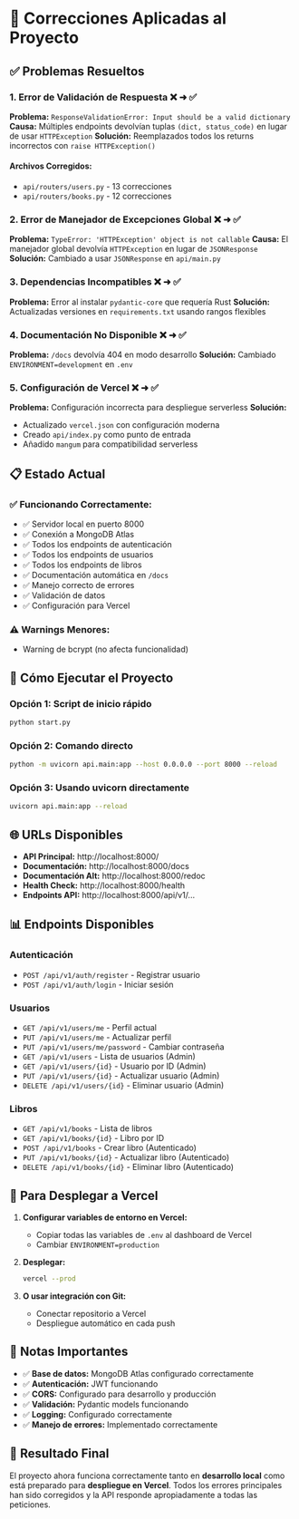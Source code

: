 # 🚀 Correcciones Aplicadas al Proyecto

## ✅ **Problemas Resueltos**

### 1. **Error de Validación de Respuesta** ❌ ➜ ✅
**Problema:** `ResponseValidationError: Input should be a valid dictionary`
**Causa:** Múltiples endpoints devolvían tuplas `(dict, status_code)` en lugar de usar `HTTPException`
**Solución:** Reemplazados todos los returns incorrectos con `raise HTTPException()`

#### Archivos Corregidos:
- `api/routers/users.py` - 13 correcciones
- `api/routers/books.py` - 12 correcciones

### 2. **Error de Manejador de Excepciones Global** ❌ ➜ ✅
**Problema:** `TypeError: 'HTTPException' object is not callable`
**Causa:** El manejador global devolvía `HTTPException` en lugar de `JSONResponse`
**Solución:** Cambiado a usar `JSONResponse` en `api/main.py`

### 3. **Dependencias Incompatibles** ❌ ➜ ✅
**Problema:** Error al instalar `pydantic-core` que requería Rust
**Solución:** Actualizadas versiones en `requirements.txt` usando rangos flexibles

### 4. **Documentación No Disponible** ❌ ➜ ✅
**Problema:** `/docs` devolvía 404 en modo desarrollo
**Solución:** Cambiado `ENVIRONMENT=development` en `.env`

### 5. **Configuración de Vercel** ❌ ➜ ✅
**Problema:** Configuración incorrecta para despliegue serverless
**Solución:** 
- Actualizado `vercel.json` con configuración moderna
- Creado `api/index.py` como punto de entrada
- Añadido `mangum` para compatibilidad serverless

## 📋 **Estado Actual**

### ✅ **Funcionando Correctamente:**
- ✅ Servidor local en puerto 8000
- ✅ Conexión a MongoDB Atlas
- ✅ Todos los endpoints de autenticación
- ✅ Todos los endpoints de usuarios
- ✅ Todos los endpoints de libros
- ✅ Documentación automática en `/docs`
- ✅ Manejo correcto de errores
- ✅ Validación de datos
- ✅ Configuración para Vercel

### ⚠️ **Warnings Menores:**
- Warning de bcrypt (no afecta funcionalidad)

## 🚀 **Cómo Ejecutar el Proyecto**

### **Opción 1: Script de inicio rápido**
```bash
python start.py
```

### **Opción 2: Comando directo**
```bash
python -m uvicorn api.main:app --host 0.0.0.0 --port 8000 --reload
```

### **Opción 3: Usando uvicorn directamente**
```bash
uvicorn api.main:app --reload
```

## 🌐 **URLs Disponibles**

- **API Principal:** http://localhost:8000/
- **Documentación:** http://localhost:8000/docs
- **Documentación Alt:** http://localhost:8000/redoc
- **Health Check:** http://localhost:8000/health
- **Endpoints API:** http://localhost:8000/api/v1/...

## 📊 **Endpoints Disponibles**

### **Autenticación**
- `POST /api/v1/auth/register` - Registrar usuario
- `POST /api/v1/auth/login` - Iniciar sesión

### **Usuarios**
- `GET /api/v1/users/me` - Perfil actual
- `PUT /api/v1/users/me` - Actualizar perfil
- `PUT /api/v1/users/me/password` - Cambiar contraseña
- `GET /api/v1/users` - Lista de usuarios (Admin)
- `GET /api/v1/users/{id}` - Usuario por ID (Admin)
- `PUT /api/v1/users/{id}` - Actualizar usuario (Admin)
- `DELETE /api/v1/users/{id}` - Eliminar usuario (Admin)

### **Libros**
- `GET /api/v1/books` - Lista de libros
- `GET /api/v1/books/{id}` - Libro por ID
- `POST /api/v1/books` - Crear libro (Autenticado)
- `PUT /api/v1/books/{id}` - Actualizar libro (Autenticado)
- `DELETE /api/v1/books/{id}` - Eliminar libro (Autenticado)

## 🔧 **Para Desplegar a Vercel**

1. **Configurar variables de entorno en Vercel:**
   - Copiar todas las variables de `.env` al dashboard de Vercel
   - Cambiar `ENVIRONMENT=production`

2. **Desplegar:**
   ```bash
   vercel --prod
   ```

3. **O usar integración con Git:**
   - Conectar repositorio a Vercel
   - Despliegue automático en cada push

## 📝 **Notas Importantes**

- ✅ **Base de datos:** MongoDB Atlas configurado correctamente
- ✅ **Autenticación:** JWT funcionando
- ✅ **CORS:** Configurado para desarrollo y producción
- ✅ **Validación:** Pydantic models funcionando
- ✅ **Logging:** Configurado correctamente
- ✅ **Manejo de errores:** Implementado correctamente

## 🎉 **Resultado Final**

El proyecto ahora funciona correctamente tanto en **desarrollo local** como está preparado para **despliegue en Vercel**. Todos los errores principales han sido corregidos y la API responde apropiadamente a todas las peticiones.
